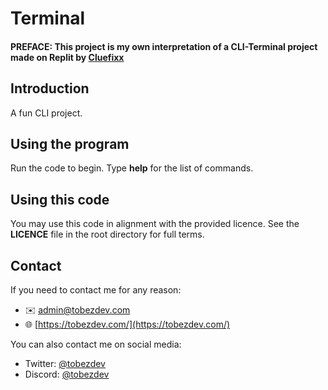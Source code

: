 # Terminal
#### PREFACE: This project is my own interpretation of a CLI-Terminal project made on Replit by [Cluefixx](https://replit.com/@Cluefixx)

## Introduction
A fun CLI project.

## Using the program
Run the code to begin. Type **help** for the list of commands.

## Using this code
You may use this code in alignment with the provided licence. 
See the **LICENCE** file in the root directory for full terms.

## Contact
If you need to contact me for any reason:
- ✉️ [admin@tobezdev.com](mailto:admin@tobezdev.com)
- 🌐 [https://tobezdev.com/](https://tobezdev.com/)

You can also contact me on social media:
- Twitter: [@tobezdev](https://twitter.com/@tobezdev)
- Discord: [@tobezdev](https://discord.com/users/969254887621820526)
